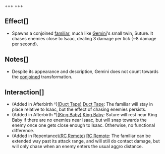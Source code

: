 +++
+++

Effect[]
--------


* Spawns a conjoined [familiar](/wiki/Familiar "Familiar"), much like [Gemini](/wiki/Gemini "Gemini")'s small twin, Suture. It chases enemies close to Isaac, dealing 3 damage per tick (~8 damage per second).


Notes[]
-------


* Despite its appearance and description, Gemini does not count towards the [conjoined](/wiki/Conjoined "Conjoined") transformation.


Interaction[]
-------------


* (Added in Afterbirth †)[(Duct Tape)](/wiki/Duct_Tape "Duct Tape") [Duct Tape](/wiki/Duct_Tape "Duct Tape"): The familiar will stay in place relative to Isaac, but the effect of chasing enemies persists.
* (Added in Afterbirth †)[(King Baby)](/wiki/King_Baby "King Baby") [King Baby](/wiki/King_Baby "King Baby"): Suture will rest near King Baby if there are no enemies near Isaac, but will snap towards the enemy once one gets close enough to Isaac. Otherwise, no functional difference.
* (Added in Repentance)[(RC Remote)](/wiki/RC_Remote "RC Remote") [RC Remote](/wiki/RC_Remote "RC Remote"): The familiar can be extended way past its attack range, and will still do contact damage, but will only chase when an enemy enters the usual aggro distance.


